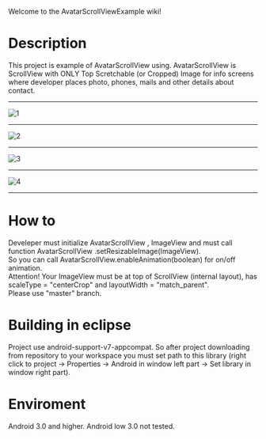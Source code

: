 Welcome to the AvatarScrollViewExample wiki!
# Description
This project is example of AvatarScrollView using.
AvatarScrollView is ScrollView with ONLY Top Scretchable (or Cropped) Image for info screens where developer places photo, phones, mails and other details about contact.

***

![1](http://cs623426.vk.me/v623426629/3486/Kmi9ormNs1U.jpg)

***

![2](http://cs623426.vk.me/v623426629/348f/6akn0sipSPI.jpg)

***

![3](http://cs623426.vk.me/v623426629/3498/R0N5JjULJCI.jpg)

***

![4](http://cs623426.vk.me/v623426629/34a1/oAzZskcqrbQ.jpg)

***

# How to
Develeper must initialize AvatarScrollView , ImageView and must call function AvatarScrollView .setResizableImage(ImageView).     
So you can call AvatarScrollView.enableAnimation(boolean) for on/off animation.     
Attention! Your ImageView must be at top of ScrollView (internal layout), has scaleType = "centerCrop" and layoutWidth = "match_parent".     
Please use "master" branch.
# Building in eclipse
Project use android-support-v7-appcompat. So after project downloading from repository to your workspace you must set path to this library (right click to project -> Properties -> Android in window left part -> Set library in window right part).
# Enviroment
Android 3.0 and higher. Android low 3.0 not tested.
